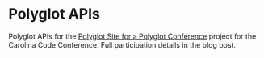 # Polyglot APIs

Polyglot APIs for the [Polyglot Site for a Polyglot Conference](https://blog.carolina.codes/p/a-polyglot-site-for-a-polyglot-conference) project for the Carolina Code Conference. Full participation details in the blog post.
